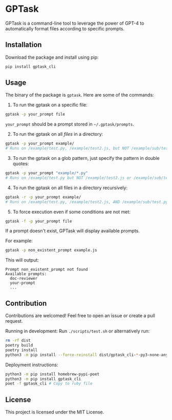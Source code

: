 # GPTask

GPTask is a command-line tool to leverage the power of GPT-4 to automatically format files according to specific prompts.

## Installation

Download the package and install using pip:

```bash
pip install gptask_cli
```

## Usage

The binary of the package is `gptask`. Here are some of the commands:

1. To run the gptask on a specific file:

```bash
gptask -p your_prompt file
```

`your_prompt` should be a prompt stored in `~/.gptask/prompts`.

2. To run the gptask on all _files_ in a directory:

```bash
gptask -p your_prompt example/
# Runs on /example/test.py, /example/test2.js, but NOT /example/sub/test.py
```

3. To run the gptask on a glob pattern, just specify the pattern in double quotes:

```bash
gptask -p your_prompt "example/*.py"
# Runs on /example/test.py but NOT /example/test2.js or /example/sub/test.py
```

4. To run the gptask on all files in a directory recursively:

```bash
gptask -r -p your_prompt example/
# Runs on /example/test.py, /example/test2.js, AND /example/sub/test.py
```

5. To force execution even if some conditions are not met:

```bash
gptask -f -p your_prompt file
```

If a prompt doesn't exist, GPTask will display available prompts.

For example:

```bash
gptask -p non_existent_prompt example.js
```

This will output:

```
Prompt non_existent_prompt not found
Available prompts:
  doc-reviewer
  your-prompt
  ...
```

## Contribution

Contributions are welcomed! Feel free to open an issue or create a pull request.

Running in development: Run `./scripts/test.sh` or alternatively run:

```bash
rm -rf dist
poetry build
poetry install
python3 -m pip install --force-reinstall dist/gptask_cli-*-py3-none-any.whl
```

Deployment instructions:

```bash
python3 -m pip install homebrew-pypi-poet
python3 -m pip install gptask_cli
poet -f gptask_cli # Copy to ruby file
```

## License

This project is licensed under the MIT License.
